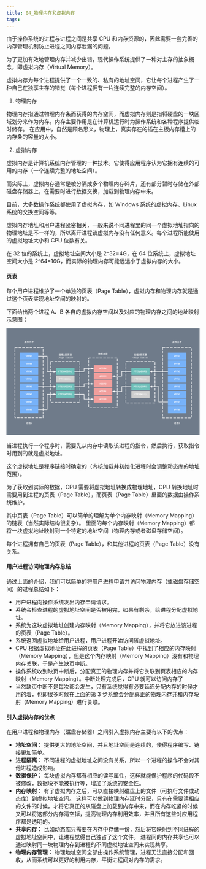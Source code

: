 ```yaml
---
title: 04_物理内存和虚拟内存
tags: 
---
```


由于操作系统的进程与进程之间是共享 CPU 和内存资源的，因此需要一套完善的内存管理机制防止进程之间内存泄漏的问题。

为了更加有效地管理内存并减少出错，现代操作系统提供了一种对主存的抽象概念，即虚拟内存（Virtual Memory）。

虚拟内存为每个进程提供了一个一致的、私有的地址空间，它让每个进程产生了一种自己在独享主存的错觉（每个进程拥有一片连续完整的内存空间）。

1. 物理内存

物理内存指通过物理内存条而获得的内存空间，而虚拟内存则是指将硬盘的一块区域划分来作为内存。内存主要作用是在计算机运行时为操作系统和各种程序提供临时储存。
在应用中，自然是顾名思义，物理上，真实存在的插在主板内存槽上的内存条的容量的大小。

2. 虚拟内存

虚拟内存是计算机系统内存管理的一种技术。它使得应用程序认为它拥有连续的可用的内存（一个连续完整的地址空间）。

而实际上，虚拟内存通常是被分隔成多个物理内存碎片，还有部分暂时存储在外部磁盘存储器上，在需要时进行数据交换，加载到物理内存中来。

目前，大多数操作系统都使用了虚拟内存，如 Windows 系统的虚拟内存、Linux 系统的交换空间等等。

虚拟内存地址和用户进程紧密相关，一般来说不同进程里的同一个虚拟地址指向的物理地址是不一样的，所以离开进程谈虚拟内存没有任何意义。每个进程所能使用的虚拟地址大小和 CPU 位数有关。

在 32 位的系统上，虚拟地址空间大小是 2^32=4G，在 64 位系统上，虚拟地址空间大小是 2^64=16G，而实际的物理内存可能远远小于虚拟内存的大小。

#### 页表

每个用户进程维护了一个单独的页表（Page Table），虚拟内存和物理内存就是通过这个页表实现地址空间的映射的。

下面给出两个进程 A、B 各自的虚拟内存空间以及对应的物理内存之间的地址映射示意图：

![](https://raw.githubusercontent.com/OliverRen/olili_blog_img/master/零拷贝(zero_copy)技术/2020811/1597124238338.png)

当进程执行一个程序时，需要先从内存中读取该进程的指令，然后执行，获取指令时用到的就是虚拟地址。

这个虚拟地址是程序链接时确定的（内核加载并初始化进程时会调整动态库的地址范围）。

为了获取到实际的数据，CPU 需要将虚拟地址转换成物理地址，CPU 转换地址时需要用到进程的页表（Page Table），而页表（Page Table）里面的数据由操作系统维护。

其中页表（Page Table）可以简单的理解为单个内存映射（Memory Mapping）的链表（当然实际结构很复杂）。
里面的每个内存映射（Memory Mapping）都将一块虚拟地址映射到一个特定的地址空间（物理内存或者磁盘存储空间）。

每个进程拥有自己的页表（Page Table），和其他进程的页表（Page Table）没有关系。

#### 用户进程访问物理内存总结

通过上面的介绍，我们可以简单的将用户进程申请并访问物理内存（或磁盘存储空间）的过程总结如下：

*   用户进程向操作系统发出内存申请请求。
*   系统会检查进程的虚拟地址空间是否被用完，如果有剩余，给进程分配虚拟地址。
*   系统为这块虚拟地址创建内存映射（Memory Mapping），并将它放进该进程的页表（Page Table）。
*   系统返回虚拟地址给用户进程，用户进程开始访问该虚拟地址。
*   CPU 根据虚拟地址在此进程的页表（Page Table）中找到了相应的内存映射（Memory Mapping），但是这个内存映射（Memory Mapping）没有和物理内存关联，于是产生缺页中断。
*   操作系统收到缺页中断后，分配真正的物理内存并将它关联到页表相应的内存映射（Memory Mapping）。中断处理完成后，CPU 就可以访问内存了
*   当然缺页中断不是每次都会发生，只有系统觉得有必要延迟分配内存的时候才用的着，也即很多时候在上面的第 3 步系统会分配真正的物理内存并和内存映射（Memory Mapping）进行关联。

#### 引入虚拟内存的优点

在用户进程和物理内存（磁盘存储器）之间引入虚拟内存主要有以下的优点：

*   **地址空间：** 提供更大的地址空间，并且地址空间是连续的，使得程序编写、链接更加简单。
*   **进程隔离：** 不同进程的虚拟地址之间没有关系，所以一个进程的操作不会对其他进程造成影响。
*   **数据保护：** 每块虚拟内存都有相应的读写属性，这样就能保护程序的代码段不被修改，数据块不能被执行等，增加了系统的安全性。
*   **内存映射：** 有了虚拟内存之后，可以直接映射磁盘上的文件（可执行文件或动态库）到虚拟地址空间。
    这样可以做到物理内存延时分配，只有在需要读相应的文件的时候，才将它真正的从磁盘上加载到内存中来，而在内存吃紧的时候又可以将这部分内存清空掉，提高物理内存利用效率，并且所有这些对应用程序都是透明的。
*   **共享内存：** 比如动态库只需要在内存中存储一份，然后将它映射到不同进程的虚拟地址空间中，让进程觉得自己独占了这个文件。
    进程间的内存共享也可以通过映射同一块物理内存到进程的不同虚拟地址空间来实现共享。
*   **物理内存管理：** 物理地址空间全部由操作系统管理，进程无法直接分配和回收，从而系统可以更好的利用内存，平衡进程间对内存的需求。